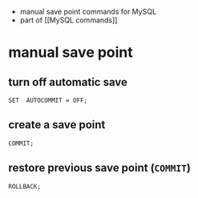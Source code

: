 - manual save point commands for MySQL
- part of [[MySQL commands]]

# manual save point
## turn off automatic save
```mysql
SET  AUTOCOMMIT = OFF;
```

## create a save point
```mysql
COMMIT;
```

## restore previous save point (`COMMIT`)
```mysql
ROLLBACK;
```
